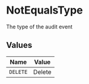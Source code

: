 # NotEqualsType

The type of the audit event


## Values

| Name     | Value    |
| -------- | -------- |
| `DELETE` | Delete   |